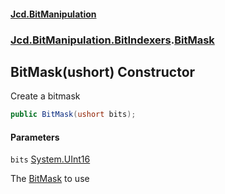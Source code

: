 #### [Jcd.BitManipulation](index.md 'index')
### [Jcd.BitManipulation.BitIndexers](Jcd.BitManipulation.BitIndexers.md 'Jcd.BitManipulation.BitIndexers').[BitMask](Jcd.BitManipulation.BitIndexers.BitMask.md 'Jcd.BitManipulation.BitIndexers.BitMask')

## BitMask(ushort) Constructor

Create a bitmask

```csharp
public BitMask(ushort bits);
```
#### Parameters

<a name='Jcd.BitManipulation.BitIndexers.BitMask.BitMask(ushort).bits'></a>

`bits` [System.UInt16](https://docs.microsoft.com/en-us/dotnet/api/System.UInt16 'System.UInt16')

The [BitMask](Jcd.BitManipulation.BitIndexers.BitMask.md 'Jcd.BitManipulation.BitIndexers.BitMask') to use